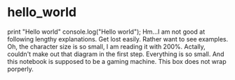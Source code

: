 # hello_world
print "Hello world"
console.log("Hello world");
Hm...I am not good at following lengthy explanations. Get lost easily. 
Rather want to see examples.
Oh, the character size is so small, I am reading it with 200%.
Actally, couldn't make out that diagram in the first step. Everything is so small. And this notebook is supposed to be a gaming machine.
This box does not wrap porperly.

